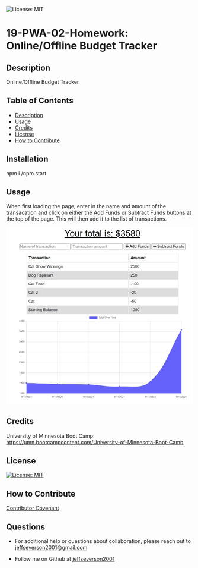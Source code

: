 ![License: MIT](https://img.shields.io/badge/License-MIT-yellow.svg)

# 19-PWA-02-Homework: Online/Offline Budget Tracker

## Description

Online/Offline Budget Tracker

## Table of Contents

- [Description](#description)
- [Usage](#usage)
- [Credits](#credits)
- [License](#license)
- [How to Contribute](#how-to-contribute)

## Installation

npm i /npm start

## Usage

When first loading the page, enter in the name and amount of the transacation and click on either the Add Funds or Subtract Funds buttons at the top of the page.  This will then add it to the list of transactions.

![alt Budget Tracker Page](public/screenImage.jpg)

## Credits

University of Minnesota Boot Camp:
https://umn.bootcampcontent.com/University-of-Minnesota-Boot-Camp

## License

[![License: MIT](https://img.shields.io/badge/License-MIT-yellow.svg)](https://opensource.org/licenses/MIT)

## How to Contribute

[Contributor Covenant](https://www.contributor-covenant.org/)

## Questions

- For additional help or questions about collaboration, please reach out to jeffseverson2001@gmail.com

- Follow me on Github at [jeffseverson2001](http://github.com/jeffseverson2001)
